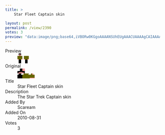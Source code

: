```yaml
---
title: >
    Star Fleet Captain skin

layout: post
permalink: /view/2390
votes: 3
preview: "data:image/png;base64,iVBORw0KGgoAAAANSUhEUgAAACUAAAAgCAIAAAAaMSbnAAAABnRSTlMA/wD/AP5AXyvrAAAArklEQVRIie2WWxLCIAxFuU53lDVJ1hRdU7Zk/KhWsNFppynjg/vB8Eg4kyEBYHZJdwGH5Km02SgfsJ9a84b5lIlMfTDH8p7jK2Hz4XZV8ZlIyhnAiAGzmVkoD1Xunc6+VT5G8fx8AXP4yd12znmdg0hVi8zrMvyT6k+V2vFUiUjDkS95RDq1LXg7qfO+mzcIPV4AVv8OK23eLC1xbx0fAv8vS9x/PV86r/M67394V7uHPMlRS+rRAAAAAElFTkSuQmCC"
---
```

<dl class="side-by-side">
<dt>Preview</dt>
<dd>
    <img class="preview" src="data:image/png;base64,iVBORw0KGgoAAAANSUhEUgAAACUAAAAgCAIAAAAaMSbnAAAABnRSTlMA/wD/AP5AXyvrAAAArklEQVRIie2WWxLCIAxFuU53lDVJ1hRdU7Zk/KhWsNFppynjg/vB8Eg4kyEBYHZJdwGH5Km02SgfsJ9a84b5lIlMfTDH8p7jK2Hz4XZV8ZlIyhnAiAGzmVkoD1Xunc6+VT5G8fx8AXP4yd12znmdg0hVi8zrMvyT6k+V2vFUiUjDkS95RDq1LXg7qfO+mzcIPV4AVv8OK23eLC1xbx0fAv8vS9x/PV86r/M67394V7uHPMlRS+rRAAAAAElFTkSuQmCC">
</dd>
<dt>Original</dt>
<dd>
    <img class="preview" src="data:image/png;base64,iVBORw0KGgoAAAANSUhEUgAAAEAAAAAgCAYAAACinX6EAAAApklEQVR42u3YYQrAIAgGUO/UnXanTuvGYDAiLFfStE/wT7TARy2JqB0sJecsJgUIAAAAAAAAwFeACAjhAdg4CQAACABQOddxAcoihZ9bdb5rgGqxV5SF3iGguAToudI6rz1fANrClPNjNT6tj4+DeDQ161s0XQBYCaBdfwuA97gFwFCnN2PLWyYA/gCQUtoX4Cl+FQKOAAAAAAAAAMAxwIS3CQBIcQJ1R5Ocx6B+NgAAAABJRU5ErkJggg==">
</dd>
<dt>Title</dt>
<dd>Star Fleet Captain skin</dd>
<dt>Description</dt>
<dd>The Star Trek Captain skin</dd>
<dt>Added By</dt>
<dd>Scaream</dd>
<dt>Added On</dt>
<dd>2010-08-31</dd>
<dt>Votes</dt>
<dd>3</dd>
</dl>
